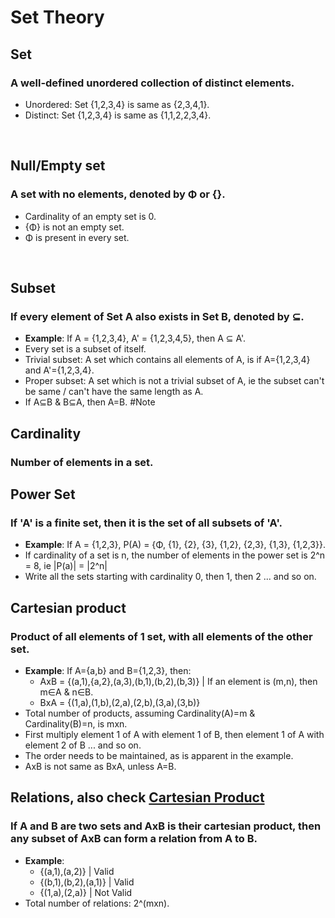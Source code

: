 # Set Theory

## Set
### A **well-defined** **unordered** collection of distinct elements.
- Unordered: Set {1,2,3,4} is same as {2,3,4,1}.
- Distinct: Set {1,2,3,4} is same as {1,1,2,2,3,4}.

<br>

## Null/Empty set
### A set with no elements, denoted by Φ or {}.
- Cardinality of an empty set is 0.
- {Φ} is not an empty set.
- Φ is present in every set.

<br>

## Subset
### If every element of Set A also exists in Set B, denoted by ⊆.
- **Example**: If A = {1,2,3,4}, A' = {1,2,3,4,5}, then A ⊆ A'.
- Every set is a subset of itself.
- Trivial subset: A set which contains all elements of A, is if A={1,2,3,4} and A'={1,2,3,4}.
- Proper subset: A set which is not a trivial subset of A, ie the subset can't be same / can't have the same length as A.
- If A⊆B & B⊆A, then A=B. #Note

## Cardinality
### Number of elements in a set.

## Power Set
### If 'A' is a finite set, then it is the set of all subsets of 'A'.
- **Example**: If A = {1,2,3}, P(A) = {Φ, {1}, {2}, {3}, {1,2}, {2,3}, {1,3}, {1,2,3}}.
- If cardinality of a set is n, the number of elements in the power set is 2^n = 8, ie |P(a)| = |2^n|
- Write all the sets starting with cardinality 0, then 1, then 2 ... and so on.


## Cartesian product
### Product of all elements of 1 set, with all elements of the other set.
- **Example**: If A={a,b} and B={1,2,3}, then:
    - AxB = {(a,1),{a,2},(a,3),(b,1),(b,2),(b,3)} | If an element is (m,n), then m∈A & n∈B.
    - BxA = {(1,a),(1,b),(2,a),(2,b),(3,a),(3,b)}
- Total number of products, assuming Cardinality(A)=m & Cardinality(B)=n, is mxn.
- First multiply element 1 of A with element 1 of B, then element 1 of A with element 2 of B ... and so on.
- The order needs to be maintained, as is apparent in the example.
- AxB is not same as BxA, unless A=B.

## Relations, also check [Cartesian Product](#cartesian-product)
### If A and B are two sets and AxB is their cartesian product, then **any subset of AxB can form a relation from A to B**.
- **Example**:
    - {(a,1),(a,2)}         | Valid
    - {(b,1),(b,2),(a,1)}   | Valid
    - {(1,a),(2,a)}         | Not Valid
- Total number of relations: 2^(mxn).

